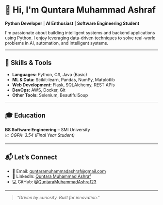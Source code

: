 # 👋 Hi, I'm Quntara Muhammad Ashraf

**Python Developer** | **AI Enthusiast** | **Software Engineering Student**

I'm passionate about building intelligent systems and backend applications using Python. I enjoy leveraging data-driven techniques to solve real-world problems in AI, automation, and intelligent systems.

---

## 🔧 Skills & Tools

- **Languages:** Python, C#, Java (Basic)  
- **ML & Data:** Scikit-learn, Pandas, NumPy, Matplotlib  
- **Web Development:** Flask, SQLAlchemy, REST APIs  
- **DevOps:** AWS, Docker, Git  
- **Other Tools:** Selenium, BeautifulSoup

---

## 🎓 Education

**BS Software Engineering** – SMI University  
📈 *CGPA: 3.54 (Final Year Student)*

---

## 📬 Let’s Connect

- 📧 Email: [quntaramuhammadashraf@gmail.com](mailto:quntaramuhammadashraf@gmail.com)  
- 💼 LinkedIn: [Quntara Muhammad Ashraf](https://www.linkedin.com/in/quntara-muhammad-ashraf-90167426a/)  
- 💻 GitHub: [@QuntaraMuhammadAshraf23](https://github.com/QuntaraMuhammadAshraf23)

---

> *“Driven by curiosity. Built for innovation.”*
